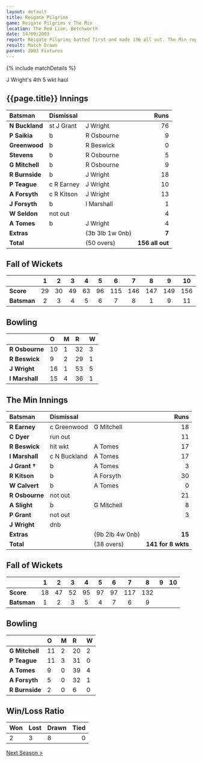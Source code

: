 ```yaml
---
layout: default
title: Reigate Pilgrims
game: Reigate Pilgrims v The Min
location: The Red Lion, Betchworth
date: 14/09/2003
report: Reigate Pilgrims batted first and made 156 all out. The Min replied with 141 for 8 wkts when time ran out
result: Match Drawn
parent: 2003 Fixtures
---
```


{% include matchDetails %}

J Wright's 4th 5 wkt haul

## {{page.title}} Innings

| Batsman | Dismissal |  | Runs |
|:---|:---|---|---:|
| **N Buckland** | st J Grant | J Wright | 76 |
| **P Saikia** | b | R Osbourne | 9 |
| **Greenwood** | b | R Beswick | 0 |
| **Stevens** | b | R Osbourne | 5 |
| **G Mitchell** | b | R Osbourne | 9 |
| **R Burnside** | b | J Wright | 18 |
| **P Teague** | c R Earney | J Wright | 10 |
| **A Forsyth** | c R Kitson | J Wright | 13 |
| **J Forsyth** | b | I Marshall | 1 |
| **W Seldon** | not out |  | 4 |
| **A Tomes** | b | J Wright | 4 |
| **Extras** | | (3b 3lb 1w 0nb) | **7** |
| **Total** | | (50 overs) | **156 all out** |

## Fall of Wickets

| | 1 | 2 | 3 | 4 | 5 | 6 | 7 | 8 | 9 | 10 |
|---|:---:|:---:|:---:|:---:|:---:|:---:|:---:|:---:|:---:|:---:|
| **Score** | 29 | 30 | 49 | 63 | 96 | 115 | 146 | 147 | 149 | 156 |
| **Batsman** | 2 | 3 | 4 | 5 | 6 | 7 | 8 | 1 | 9 | 11 |

## Bowling

| | O | M | R | W |
|---|:---|:---|:---|:---|
| **R Osbourne** | 10 | 1 | 32 | 3 |
| **R Beswick** | 9 | 2 | 29 | 1 |
| **J Wright** | 16 | 1 | 53 | 5 |
| **I Marshall** | 15 | 4 | 36 | 1 |

## The Min Innings

| Batsman | Dismissal |  | Runs |
|:---|:---|---|---:|
| **R Earney** | c Greenwood | G Mitchell | 18 |
| **C Dyer** | run out |  | 11 |
| **R Beswick** | hit wkt | A Tomes | 17 |
| **I Marshall** | c N Buckland | A Tomes | 17 |
| **J Grant &#8224;** | b | A Tomes | 3 |
| **R Kitson** | b | A Forsyth | 30 |
| **W Calvert** | b | A Tomes | 0 |
| **R Osbourne** | not out |  | 21 |
| **A Slight** | b | G Mitchell | 8 |
| **P Grant** | not out |  | 3 |
| **J Wright** | dnb |  |  |
| **Extras** | | (9b 2lb 4w 0nb) | **15** |
| **Total** | | (38 overs) | **141 for 8 wkts** |

## Fall of Wickets

| | 1 | 2 | 3 | 4 | 5 | 6 | 7 | 8 | 9 | 10 |
|---|:---:|:---:|:---:|:---:|:---:|:---:|:---:|:---:|:---:|:---:|
| **Score** | 18 | 47 | 52 | 95 | 97 | 97 | 117 | 132 |  |  |
| **Batsman** | 1 | 2 | 3 | 5 | 4 | 7 | 6 | 9 |  |  |

## Bowling

| | O | M | R | W |
|---|:---|:---|:---|:---|
| **G Mitchell** | 11 | 2 | 20 | 2 |
| **P Teague** | 11 | 3 | 31 | 0 |
| **A Tomes** | 9 | 0 | 39 | 4 |
| **A Forsyth** | 5 | 0 | 32 | 1 |
| **R Burnside** | 2 | 0 | 6 | 0 |

## Win/Loss Ratio

| Won | Lost | Drawn | Tied |
|:---|:---|:---|---:|
| 2 | 3 | 8 | 0 |

[Next Season >](2004)